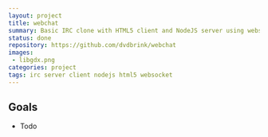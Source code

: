 ```yaml
---
layout: project
title: webchat
summary: Basic IRC clone with HTML5 client and NodeJS server using websockets.
status: done
repository: https://github.com/dvdbrink/webchat
images:
 - libgdx.png
categories: project
tags: irc server client nodejs html5 websocket
---
```


## Goals
* Todo